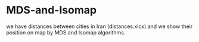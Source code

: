 # MDS-and-Isomap
we have distances between cities in Iran (distances.xlcx) and we show their position on map by MDS and Isomap algorithms.
